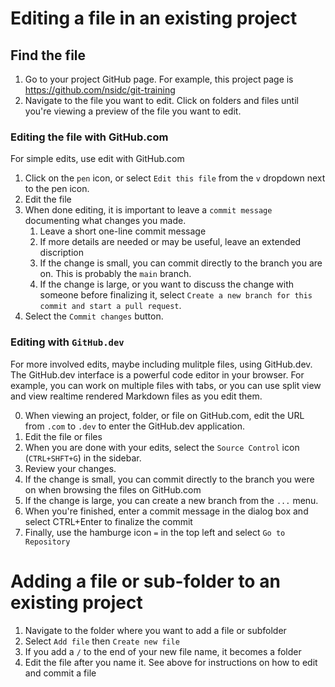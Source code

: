 # Editing a file in an existing project

## Find the file

1. Go to your project GitHub page. For example, this project page is https://github.com/nsidc/git-training
2. Navigate to the file you want to edit. Click on folders and files until you're viewing a preview of the file you want to edit.

### Editing the file with GitHub.com

For simple edits, use edit with GitHub.com

1. Click on the `pen` icon, or select `Edit this file` from the `v` dropdown next to the pen icon.
2. Edit the file
3. When done editing, it is important to leave a `commit message` documenting what changes you made.
   1. Leave a short one-line commit message
   2. If more details are needed or may be useful, leave an extended discription
   3. If the change is small, you can commit directly to the branch you are on. This is probably the `main` branch.
   4. If the change is large, or you want to discuss the change with someone before finalizing it, select `Create a new branch for this commit and start a pull request`.
4. Select the `Commit changes` button.


### Editing with `GitHub.dev`

For more involved edits, maybe including mulitple files, using GitHub.dev. The GitHub.dev interface is a powerful code editor in your browser. For example, you can work on multiple files with tabs, or you can use split view and view realtime rendered Markdown files as you edit them.

0. When viewing an project, folder, or file on GitHub.com, edit the URL from `.com` to `.dev` to enter the GitHub.dev application.
2. Edit the file or files
3. When you are done with your edits, select the `Source Control` icon (`CTRL+SHFT+G`) in the sidebar.
4. Review your changes. 
5. If the change is small, you can commit directly to the branch you were on when browsing the files on GitHub.com
6. If the change is large, you can create a new branch from the `...` menu.
7. When you're finished, enter a commit message in the dialog box and select CTRL+Enter to finalize the commit
8. Finally, use the hamburge icon `=` in the top left and select `Go to Repository`

# Adding a file or sub-folder to an existing project

1. Navigate to the folder where you want to add a file or subfolder
2. Select `Add file` then `Create new file`
3. If you add a `/` to the end of your new file name, it becomes a folder
4. Edit the file after you name it. See above for instructions on how to edit and commit a file
